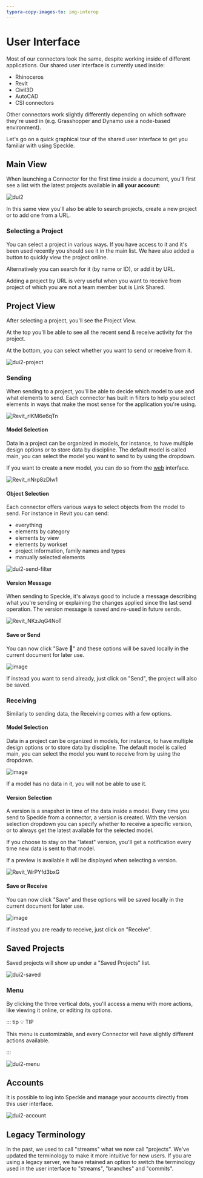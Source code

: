 ```yaml
---
typora-copy-images-to: img-interop
---
```


# User Interface

Most of our connectors look the same, despite working inside of different applications. Our shared user interface is currently used inside:

- Rhinoceros
- Revit
- Civil3D
- AutoCAD
- CSI connectors

Other connectors work slightly differently depending on which software they're used in (e.g. Grasshopper and Dynamo use a node-based environment).

Let's go on a quick graphical tour of the shared user interface to get you familiar with using Speckle.

## Main View

When launching a Connector for the first time inside a document, you'll first see a list with the latest projects available in **all your account**:

![dui2](https://user-images.githubusercontent.com/2679513/159477337-7df363f5-4d72-419f-9a67-c880b84242e6.gif)

In this same view you'll also be able to search projects, create a new project or to add one from a URL.

### Selecting a Project

You can select a project in various ways. If you have access to it and it's been used recently you should see it in the main list.
We have also added a button to quickly view the project online.

Alternatively you can search for it (by name or ID), or add it by URL.

Adding a project by URL is very useful when you want to receive from project of which you are not a team member but is Link Shared.

## Project View

After selecting a project, you'll see the Project View.

At the top you'll be able to see all the recent send & receive activity for the project.

At the bottom, you can select whether you want to send or receive from it.

![dui2-project](https://user-images.githubusercontent.com/2679513/159477977-6468748a-e73b-4be6-924b-00cb08121efb.gif)

### Sending

When sending to a project, you'll be able to decide which model to use and what elements to send.
Each connector has built in filters to help you select elements in ways that make the most sense for the application you're using.

![Revit_rlKM6e6qTn](https://user-images.githubusercontent.com/51519350/186396184-be4fd296-8be2-4657-89b8-943170be4304.png)

#### Model Selection

Data in a project can be organized in models, for instance, to have multiple design options or to store data by discipline.
The default model is called main, you can select the model you want to send to by using the dropdown.

If you want to create a new model, you can do so from the [web](./web) interface.

![Revit_nNrp8zDlw1](https://user-images.githubusercontent.com/51519350/186396455-838408eb-039b-4615-a2ab-2401b18b5099.png)

#### Object Selection

Each connector offers various ways to select objects from the model to send.
For instance in Revit you can send:

- everything
- elements by category
- elements by view
- elements by workset
- project information, family names and types
- manually selected elements

![dui2-send-filter](https://user-images.githubusercontent.com/2679513/139485797-bd26ef1c-9366-43a2-b14b-9c6f14dbb9bd.gif)

#### Version Message

When sending to Speckle, it's always good to include a message describing what you're sending or explaining the changes applied since the last send operation.
The version message is saved and re-used in future sends.

![Revit_NKzJqG4NoT](https://user-images.githubusercontent.com/51519350/186397873-1c889e61-2a06-467c-a073-d38ae6c0b345.gif)

#### Save or Send

You can now click "Save 💾" and these options will be saved locally in the current document for later use.

![image](https://user-images.githubusercontent.com/51519350/186397368-5e6ed7ec-c32c-40dd-a8f4-685325406d33.png)

If instead you want to send already, just click on "Send", the project will also be saved.

### Receiving

Similarly to sending data, the Receiving comes with a few options.

#### Model Selection

Data in a project can be organized in models, for instance, to have multiple design options or to store data by discipline.
The default model is called main, you can select the model you want to receive from by using the dropdown.

![image](https://user-images.githubusercontent.com/51519350/186398225-d9759a2d-6695-4aa6-a857-ae152b77eb5b.png)

If a model has no data in it, you will not be able to use it.

#### Version Selection

A version is a snapshot in time of the data inside a model. Every time you send to Speckle from a connector, a version is created.
With the version selection dropdown you can specify whether to receive a specific version, or to always get the latest available for the selected model.

If you choose to stay on the "latest" version, you'll get a notification every time new data is sent to that model.

If a preview is available it will be displayed when selecting a version.

![Revit_WrPYfd3bxG](https://user-images.githubusercontent.com/51519350/186398705-112a5491-78a9-4cbd-b311-d3b60ff109b0.gif)

#### Save or Receive

You can now click "Save" and these options will be saved locally in the current document for later use.

![image](https://user-images.githubusercontent.com/51519350/186398525-bde3349b-2193-4cb5-b26c-8d3185555304.png)

If instead you are ready to receive, just click on "Receive".

## Saved Projects

Saved projects will show up under a "Saved Projects" list.

![dui2-saved](https://user-images.githubusercontent.com/2679513/159479002-ea661bad-4f43-46f9-a810-8a4780c8a056.gif)

### Menu

By clicking the three vertical dots, you'll access a menu with more actions, like viewing it online, or editing its options.

::: tip 💡 TIP

This menu is customizable, and every Connector will have slightly different actions available.

:::

![dui2-menu](https://user-images.githubusercontent.com/2679513/159479330-0134c4ea-78fb-4d05-bb6e-e76a46bc07af.gif)

## Accounts

It is possible to log into Speckle and manage your accounts directly from this user interface.

![dui2-account](https://user-images.githubusercontent.com/2679513/159479841-3cb0f858-4107-4550-bde8-abbeb1415924.gif)

## Legacy Terminology

In the past, we used to call "streams" what we now call "projects". We've updated the terminology to make it more intuitive for new users. If you are using a legacy server, we have retained an option to switch the terminology used in the user interface to "streams", "branches" and "commits".